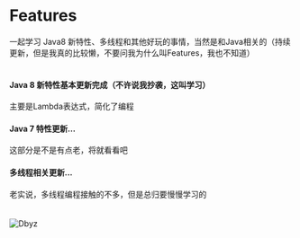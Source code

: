 Features
====
一起学习 Java8 新特性、多线程和其他好玩的事情，当然是和Java相关的（持续更新，但是我真的比较懒，不要问我为什么叫Features，我也不知道）<br><br>
#### Java 8 新特性基本更新完成（不许说我抄袭，这叫学习）
主要是Lambda表达式，简化了编程
#### Java 7 特性更新...
这部分是不是有点老，将就看看吧
#### 多线程相关更新...
老实说，多线程编程接触的不多，但是总归要慢慢学习的
<br><br><br>
![Dbyz](https://avatars2.githubusercontent.com/u/6849536?v=3&s=64 "Dbyz")